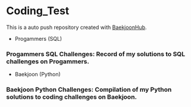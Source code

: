 # Coding_Test
This is a auto push repository created with [BaekjoonHub](https://github.com/BaekjoonHub/BaekjoonHub).

- Progammers (SQL)
### Progammers SQL Challenges: Record of my solutions to SQL challenges on Progammers.

- Baekjoon (Python)
### Baekjoon Python Challenges: Compilation of my Python solutions to coding challenges on Baekjoon.
